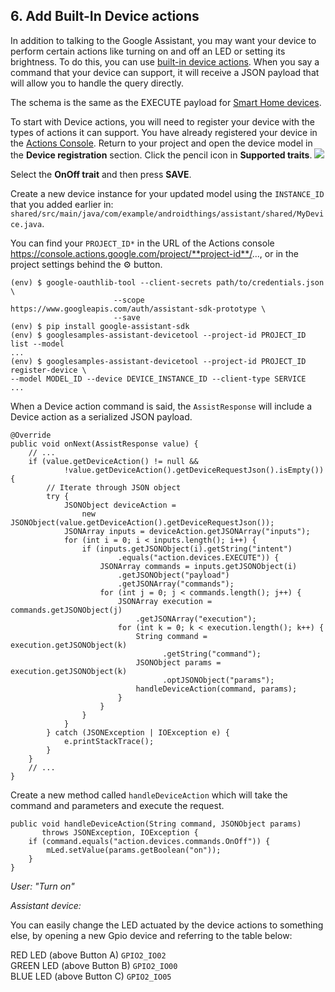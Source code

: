 ## 6. Add Built-In Device actions

In addition to talking to the Google Assistant, you may want your device to perform certain actions like turning on and off an LED or setting its brightness. To do this, you can use [built-in device actions](https://developers.google.com/assistant/sdk/device-actions-overview). When you say a command that your device can support, it will receive a JSON payload that will allow you to handle the query directly.

The schema is the same as the EXECUTE payload for [Smart Home devices](https://developers.google.com/actions/smarthome/).

To start with Device actions, you will need to register your device with the types of actions it can support. You have already registered your device in the [Actions Console](http://console.actions.google.com/). Return to your project and open the device model in the **Device registration** section. Click the pencil icon in **Supported traits**.
![](https://codelabs.developers.google.com/codelabs/androidthings-assistant/img/7a7ff9d65d9086df.png)

Select the **OnOff trait** and then press **SAVE**.

Create a new device instance for your updated model using the `INSTANCE_ID` that you added earlier in: `shared/src/main/java/com/example/androidthings/assistant/shared/MyDevice.java`.

You can find your `PROJECT_ID*` in the URL of the Actions console https://console.actions.google.com/project/**project-id**/..., or in the project settings behind the ⚙ button.

```
(env) $ google-oauthlib-tool --client-secrets path/to/credentials.json \
                       --scope https://www.googleapis.com/auth/assistant-sdk-prototype \
                       --save
(env) $ pip install google-assistant-sdk
(env) $ googlesamples-assistant-devicetool --project-id PROJECT_ID list --model
...
(env) $ googlesamples-assistant-devicetool --project-id PROJECT_ID register-device \
--model MODEL_ID --device DEVICE_INSTANCE_ID --client-type SERVICE
...
```

When a Device action command is said, the `AssistResponse` will include a Device action as a serialized JSON payload.

```
@Override
public void onNext(AssistResponse value) {
    // ...
    if (value.getDeviceAction() != null &&
            !value.getDeviceAction().getDeviceRequestJson().isEmpty()) {
        // Iterate through JSON object
        try {
            JSONObject deviceAction = 
                new JSONObject(value.getDeviceAction().getDeviceRequestJson());
            JSONArray inputs = deviceAction.getJSONArray("inputs");
            for (int i = 0; i < inputs.length(); i++) {
                if (inputs.getJSONObject(i).getString("intent")
                        .equals("action.devices.EXECUTE")) {
                    JSONArray commands = inputs.getJSONObject(i)
                        .getJSONObject("payload")
                        .getJSONArray("commands");
                    for (int j = 0; j < commands.length(); j++) {
                        JSONArray execution = commands.getJSONObject(j)
                            .getJSONArray("execution");
                        for (int k = 0; k < execution.length(); k++) {         
                            String command = execution.getJSONObject(k)
                                  .getString("command");
                            JSONObject params = execution.getJSONObject(k)
                                  .optJSONObject("params");
                            handleDeviceAction(command, params);
                        }
                    }
                }
            }
        } catch (JSONException | IOException e) {
            e.printStackTrace();
        }
    }
    // ...
}
```

Create a new method called `handleDeviceAction` which will take the command and parameters and execute the request.

```
public void handleDeviceAction(String command, JSONObject params)
       throws JSONException, IOException {
    if (command.equals("action.devices.commands.OnOff")) {
        mLed.setValue(params.getBoolean("on"));
    }
}    
```

*User: "Turn on"*

*Assistant device: <Turns on LED>*

You can easily change the LED actuated by the device actions to something else, by opening a new Gpio device and referring to the table below:

RED LED (above Button A)    `GPIO2_IO02`  
GREEN LED (above Button B)  `GPIO2_IO00`  
BLUE LED (above Button C)   `GPIO2_IO05`
